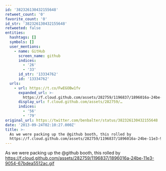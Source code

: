 ```yaml
---
id: '382326130432155648'
retweet_count: '0'
favorite_count: '0'
id_str: '382326130432155648'
retweeted: false
entities:
  hashtags: []
  symbols: []
  user_mentions:
    - name: GitHub
      screen_name: github
      indices:
        - '26'
        - '33'
      id_str: '13334762'
      id: '13334762'
  urls:
    - url: https://t.co/FwEGOBw1fv
      expanded_url: >-
        https://f.cloud.github.com/assets/282759/1196837/1896016a-24be-11e3-9054-67bdea5512ac.gif
      display_url: f.cloud.github.com/assets/282759/…
      indices:
        - '56'
        - '79'
original_url: https://twitter.com/benbalter/status/382326130432155648
date: '2013-09-24T02:10:27.000Z'
title: >-
  As we were packing up the @github booth, this rolled by
  https://f.cloud.github.com/assets/282759/1196837/1896016a-24be-11e3-9054-67bdea5512ac.gif
---
```


As we were packing up the @github booth, this rolled by https://f.cloud.github.com/assets/282759/1196837/1896016a-24be-11e3-9054-67bdea5512ac.gif